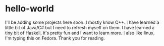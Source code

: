 # hello-world
I'll be adding some projects here soon.
I mostly know C++.
I have learned a little bit of Java/C# but I need to refresh myself on them.
I have learned a tiny bit of Haskell, it's pretty fun and I want to learn more.
I also like linux, I'm typing this on Fedora.
Thank you for reading.
